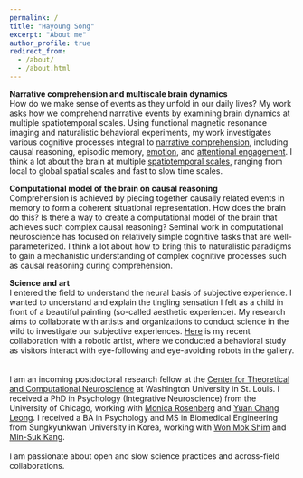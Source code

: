 ```yaml
---
permalink: /
title: "Hayoung Song"
excerpt: "About me"
author_profile: true
redirect_from: 
  - /about/
  - /about.html
---
```


**Narrative comprehension and multiscale brain dynamics**<br/>
How do we make sense of events as they unfold in our daily lives? My work asks how we comprehend narrative events by examining brain dynamics at multiple spatiotemporal scales. Using functional magnetic resonance imaging and naturalistic behavioral experiments, my work investigates various cognitive processes integral to [narrative comprehension](https://doi.org/10.1523/JNEUROSCI.0037-21.2021), including causal reasoning, episodic memory, [emotion](https://www.biorxiv.org/content/10.1101/2023.11.14.566767v2), and [attentional engagement](https://doi.org/10.1073/pnas.2021905118). I think a lot about the brain at multiple [spatiotemporal scales](https://doi.org/10.7554/eLife.85487), ranging from local to global spatial scales and fast to slow time scales.

**Computational model of the brain on causal reasoning**<br/>
Comprehension is achieved by piecing together causally related events in memory to form a coherent situational representation. How does the brain do this? Is there a way to create a computational model of the brain that achieves such complex causal reasoning? Seminal work in computational neuroscience has focused on relatively simple cognitive tasks that are well-parameterized. I think a lot about how to bring this to naturalistic paradigms to gain a mechanistic understanding of complex cognitive processes such as causal reasoning during comprehension.

**Science and art**<br/>
I entered the field to understand the neural basis of subjective experience. I wanted to understand and explain the tingling sensation I felt as a child in front of a beautiful painting (so-called aesthetic experience). My research aims to collaborate with artists and organizations to conduct science in the wild to investigate our subjective experiences. [Here](https://yukyeomkim.com/Eye-Contact) is my recent collaboration with a robotic artist, where we conducted a behavioral study as visitors interact with eye-following and eye-avoiding robots in the gallery.<br/>
<br/>
<br/>
I am an incoming postdoctoral research fellow at the [Center for Theoretical and Computational Neuroscience](https://ctcn.wustl.edu/) at Washington University in St. Louis. I received a PhD in Psychology (Integrative Neuroscience) from the University of Chicago, working with [Monica Rosenberg](https://cablab.uchicago.edu/) and [Yuan Chang Leong](https://mcnlab.uchicago.edu/). I received a BA in Psychology and MS in Biomedical Engineering from Sungkyunkwan University in Korea, working with [Won Mok Shim](http://wshimlab.com/) and [Min-Suk Kang](https://sites.google.com/view/vcnlskku/vcnl-lab).
<br/>
<br/>
I am passionate about open and slow science practices and across-field collaborations.
